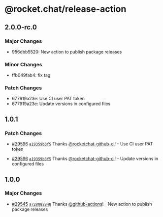 # @rocket.chat/release-action

## 2.0.0-rc.0

### Major Changes

- 956dbb5520: New action to publish package releases

### Minor Changes

- ffb049fab4: fix tag

### Patch Changes

- 677919a23e: Use CI user PAT token
- 677919a23e: Update versions in configured files

## 1.0.1

### Patch Changes

- [#29596](https://github.com/RocketChat/Rocket.Chat/pull/29596) [`a19359b3f5`](https://github.com/RocketChat/Rocket.Chat/commit/a19359b3f5b09270fe1644df0706c6b1ebb979ef) Thanks [@rocketchat-github-ci](https://github.com/rocketchat-github-ci)! - Use CI user PAT token

- [#29596](https://github.com/RocketChat/Rocket.Chat/pull/29596) [`a19359b3f5`](https://github.com/RocketChat/Rocket.Chat/commit/a19359b3f5b09270fe1644df0706c6b1ebb979ef) Thanks [@rocketchat-github-ci](https://github.com/rocketchat-github-ci)! - Update versions in configured files

## 1.0.0

### Major Changes

- [#29545](https://github.com/RocketChat/Rocket.Chat/pull/29545) [`a728082848`](https://github.com/RocketChat/Rocket.Chat/commit/a72808284870af04a6457af6f2f79b0a0c38b7cb) Thanks [@github-actions](https://github.com/apps/github-actions)! - New action to publish package releases
